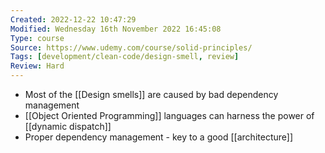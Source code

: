 ```yaml
---
Created: 2022-12-22 10:47:29
Modified: Wednesday 16th November 2022 16:45:08
Type: course
Source: https://www.udemy.com/course/solid-principles/
Tags: [development/clean-code/design-smell, review]
Review: Hard
---
```


- Most of the [[Design smells]] are caused by bad dependency management
- [[Object Oriented Programming]] languages can harness the power of [[dynamic dispatch]]
- Proper dependency management - key to a good [[architecture]]